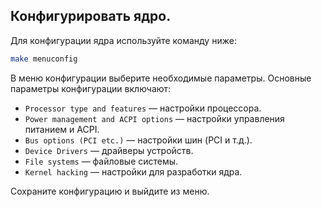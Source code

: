 ## Конфигурировать ядро.

Для конфигурации ядра используйте команду ниже:

```bash
make menuconfig
```

В меню конфигурации выберите необходимые параметры. Основные параметры конфигурации включают:

- `Processor type and features` — настройки процессора.
- `Power management and ACPI options` — настройки управления питанием и ACPI.
- `Bus options (PCI etc.)` — настройки шин (PCI и т.д.).
- `Device Drivers` — драйверы устройств.
- `File systems` — файловые системы.
- `Kernel hacking` — настройки для разработки ядра.

Сохраните конфигурацию и выйдите из меню.